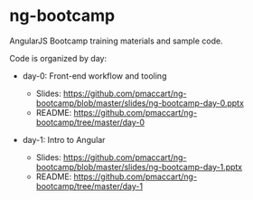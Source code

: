 # ng-bootcamp

AngularJS Bootcamp training materials and sample code.

Code is organized by day:
- day-0: Front-end workflow and tooling 
  - Slides: https://github.com/pmaccart/ng-bootcamp/blob/master/slides/ng-bootcamp-day-0.pptx
  - README: https://github.com/pmaccart/ng-bootcamp/tree/master/day-0

- day-1: Intro to Angular
  - Slides: https://github.com/pmaccart/ng-bootcamp/blob/master/slides/ng-bootcamp-day-1.pptx
  - README: https://github.com/pmaccart/ng-bootcamp/tree/master/day-1
